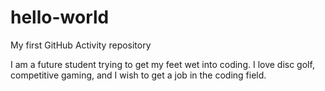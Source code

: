 # hello-world

My first GitHub Activity repository 

I am a future student trying to get my feet wet into coding. I love disc golf, competitive gaming, and I wish to get a job in the coding field.
